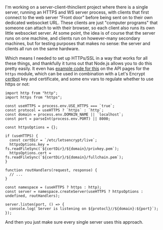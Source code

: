 I'm working on a server-client-thinclient project where there is a single server, running an HTTPS and WS server process, with clients that first connect to the web server "Front door" before being sent on to their own dedicated websocket URL. These clients are just "computer programs" that someone can attach to with their browser, so each client also runs its own little websocket server. At some point, the idea is of course that the server runs on one machine, and clients run on however-many secondary machines, but for testing purposes that makes no sense: the server and clients all run on the same hardware.

Which means I needed to set up HTTPs/SSL in a way that works for all these things, and thankfully it turns out that Node.js allows you to do this pretty easily. It even has [example code for this](https://nodejs.org/api/https.html#httpscreateserveroptions-requestlistener) on the API pages for the `https` module, which can be used in combination with a Let's Encrypt [certbot]() key and certificate, and some env vars to regulate whether to use https or not:

```
import http from "http";
import https from "https";

const useHTTPS = process.env.USE_HTTPS === `true`;
const protocol = useHTTPS ? `https` : `http`;
const domain = process.env.DOMAIN_NAME || `localhost`;
const port = parseInt(process.env.PORT) || 8000;

const httpsOptions = {};

if (useHTTPS) {
  const certDir = `/etc/letsencrypt/live`;
  httpsOptions.key = fs.readFileSync(`${certDir}/${domain}/privkey.pem`);
  httpsOptions.cert = fs.readFileSync(`${certDir}/${domain}/fullchain.pem`);
}

function routHandlers(request, response) { 
  // ...
}

const namespace = (useHTTPS ? https : http);
const server = namespace.createServer(useHTTPS ? httpsOptions : undefined, routHandlers);

server.listen(port, () => {
  console.log(`Server is listening on ${protocl}//${domain}:${port}`);
});
```

And then you just make sure every single server uses this approach.